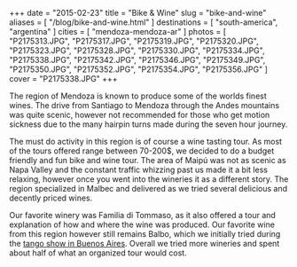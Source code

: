 +++
date    = "2015-02-23"
title   = "Bike & Wine"
slug    = "bike-and-wine"
aliases = [ "/blog/bike-and-wine.html" ]
destinations = [ "south-america", "argentina" ]
cities  = [ "mendoza-mendoza-ar" ]
photos  = [
  "P2175313.JPG", "P2175317.JPG", "P2175319.JPG", "P2175320.JPG", "P2175323.JPG",
  "P2175328.JPG", "P2175330.JPG", "P2175334.JPG", "P2175338.JPG", "P2175342.JPG",
  "P2175346.JPG", "P2175349.JPG", "P2175350.JPG", "P2175352.JPG", "P2175354.JPG",
  "P2175356.JPG"
]
cover = "P2175338.JPG"
+++

The region of Mendoza is known to produce some of the worlds finest wines. The drive from Santiago to Mendoza through the Andes mountains was quite scenic, however not recommended for those who get motion sickness due to the many hairpin turns made during the seven hour journey.
<!--more-->
The must do activity in this region is of course a wine tasting tour. As most of the tours offered range between 70-200$, we decided to do a budget friendly and fun bike and wine tour. The area of Maipú was not as scenic as Napa Valley and the constant traffic whizzing past us made it a bit less relaxing, however once you went into the wineries it as a different story. The region specialized in Malbec and delivered as we tried several delicious and decently priced wines.

Our favorite winery was Familia di Tommaso, as it also offered a tour and explanation of how and where the wine was produced. Our favorite wine from this region however still remains Balbo, which we initially tried during the [tango show in Buenos Aires](/blog/tango-and-wine.html). Overall we tried more wineries and spent about half of what an organized tour would cost.